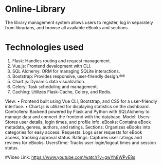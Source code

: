 # Online-Library
The library management system allows users to register, log in separately from librarians, and  browse all available eBooks and sections. 
# Technologies used 
1. Flask: Handles routing and request management. 
2. Vue.js: Frontend development with CLI. 
3. SQL Alchemy: ORM for managing SQLite interactions. 
4. Bootstrap: Provides responsive, user-friendly design.®® 
5. Chart.js: Dynamic data visualization. 
6. Celery: Task scheduling and management. 
7. Caching: Utilizes Flask-Cache, Celery, and Redis.

View: 
• Frontend built using Vue CLI, Bootstrap, and CSS for a user-friendly interface. 
• Chart.js is utilized for displaying statistics on the dashboard. 
Controllers: 
Backend powered by Flask and Python with SQLAlchemy to manage data and connect the frontend 
with the database.
Model: 
Users: Stores user details, login times, and profile info. 
eBooks: Contains eBook metadata, genres, authors, and ratings. 
Sections: Organizes eBooks into categories for easy access. 
Requests: Logs user requests for eBook access, tracking approval status. 
Ratings: Captures user ratings and reviews for eBooks. 
UsersTime: Tracks user login/logout times and session status. 

#Video Link:
https://www.youtube.com/watch?v=gwYh8WPvE8s
